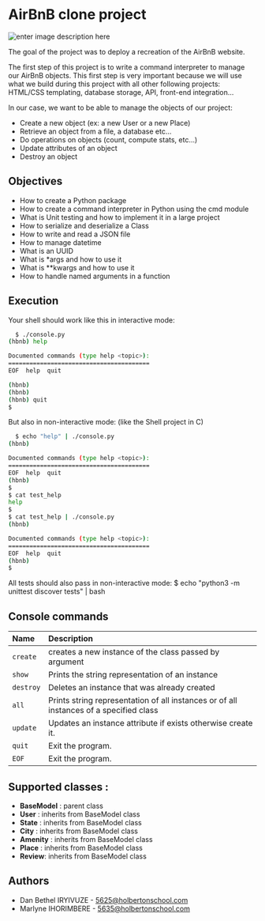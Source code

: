 # AirBnB clone project

![enter image description here](https://i.imgur.com/44u0pXG.png)

The goal of the project was to deploy a recreation of the AirBnB website. 

The first step of this project is to write a command interpreter to manage our AirBnB objects. This first step is very important because we will use what we build during this project with all other following projects: HTML/CSS templating, database storage, API, front-end integration…

In our case, we want to be able to manage the objects of our project:
- Create a new object (ex: a new User or a new Place)
- Retrieve an object from a file, a database etc…
- Do operations on objects (count, compute stats, etc…)
- Update attributes of an object
- Destroy an object


## Objectives

- How to create a Python package
- How to create a command interpreter in Python using the cmd module
- What is Unit testing and how to implement it in a large project
- How to serialize and deserialize a Class
- How to write and read a JSON file
- How to manage datetime
- What is an UUID
- What is *args and how to use it
- What is **kwargs and how to use it
- How to handle named arguments in a function


## Execution

Your shell should work like this in interactive mode:

```bash
  $ ./console.py
(hbnb) help

Documented commands (type help <topic>):
========================================
EOF  help  quit

(hbnb) 
(hbnb) 
(hbnb) quit
$
```

But also in non-interactive mode: (like the Shell project in C)

```bash
  $ echo "help" | ./console.py
(hbnb)

Documented commands (type help <topic>):
========================================
EOF  help  quit
(hbnb) 
$
$ cat test_help
help
$
$ cat test_help | ./console.py
(hbnb)

Documented commands (type help <topic>):
========================================
EOF  help  quit
(hbnb) 
$
```

All tests should also pass in non-interactive mode: $ echo "python3 -m unittest discover tests" | bash


## Console commands

| Name | Description     |
| :-------- | :-------------- |
| `create`      | creates a new instance of the class passed by argument | 
| `show` | Prints the string representation of an instance |
| `destroy`| Deletes an instance that was already created |
| `all` | Prints string representation of all instances or of all instances of a specified class |
| `update` | Updates an instance attribute if exists otherwise create it. |
| `quit` | Exit the program. |
| `EOF` | Exit the program. |

## Supported classes :

- **BaseModel** : parent class
- **User** : inherits from BaseModel class
- **State** : inherits from BaseModel class
- **City** : inherits from BaseModel class
- **Amenity** : inherits from BaseModel class
- **Place** : inherits from BaseModel class
- **Review**: inherits from BaseModel class

## Authors

- Dan Bethel IRYIVUZE - 5625@holbertonschool.com
- Marlyne IHORIMBERE - 5635@holbertonschool.com
